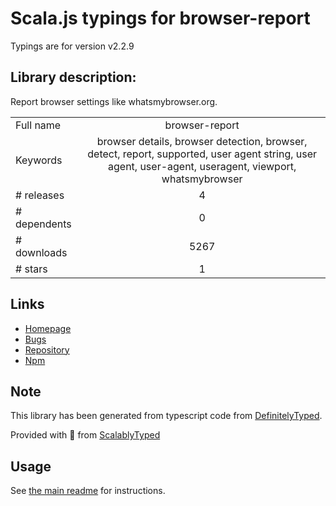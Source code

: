
# Scala.js typings for browser-report

Typings are for version v2.2.9

## Library description:
Report browser settings like whatsmybrowser.org.

|                    |                 |
| ------------------ | :-------------: |
| Full name          | browser-report |
| Keywords           | browser details, browser detection, browser, detect, report, supported, user agent string, user agent, user-agent, useragent, viewport, whatsmybrowser |
| # releases         | 4 |
| # dependents       | 0 |
| # downloads        | 5267 |
| # stars            | 1 |

## Links
- [Homepage](https://github.com/keithws/browser-report#readme)
- [Bugs](https://github.com/keithws/browser-report/issues)
- [Repository](https://github.com/keithws/browser-report)
- [Npm](https://www.npmjs.com/package/browser-report)
    


## Note
This library has been generated from typescript code from [DefinitelyTyped](https://definitelytyped.org).

Provided with :purple_heart: from [ScalablyTyped](https://github.com/oyvindberg/ScalablyTyped)

## Usage
See [the main readme](../../readme.md) for instructions.


